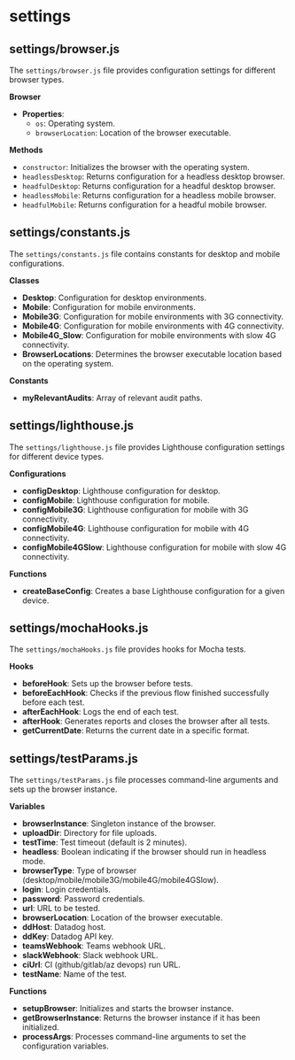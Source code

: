# settings

## settings/browser.js

The `settings/browser.js` file provides configuration settings for different browser types.

**Browser**

- **Properties**:
  - `os`: Operating system.
  - `browserLocation`: Location of the browser executable.

**Methods**

- `constructor`: Initializes the browser with the operating system.
- `headlessDesktop`: Returns configuration for a headless desktop browser.
- `headfulDesktop`: Returns configuration for a headful desktop browser.
- `headlessMobile`: Returns configuration for a headless mobile browser.
- `headfulMobile`: Returns configuration for a headful mobile browser.

## settings/constants.js

The `settings/constants.js` file contains constants for desktop and mobile configurations.

**Classes**

- **Desktop**: Configuration for desktop environments.
- **Mobile**: Configuration for mobile environments.
- **Mobile3G**: Configuration for mobile environments with 3G connectivity.
- **Mobile4G**: Configuration for mobile environments with 4G connectivity.
- **Mobile4G_Slow**: Configuration for mobile environments with slow 4G connectivity.
- **BrowserLocations**: Determines the browser executable location based on the operating system.

**Constants**

- **myRelevantAudits**: Array of relevant audit paths.

## settings/lighthouse.js

The `settings/lighthouse.js` file provides Lighthouse configuration settings for different device types.

**Configurations**

- **configDesktop**: Lighthouse configuration for desktop.
- **configMobile**: Lighthouse configuration for mobile.
- **configMobile3G**: Lighthouse configuration for mobile with 3G connectivity.
- **configMobile4G**: Lighthouse configuration for mobile with 4G connectivity.
- **configMobile4GSlow**: Lighthouse configuration for mobile with slow 4G connectivity.

**Functions**

- **createBaseConfig**: Creates a base Lighthouse configuration for a given device.

## settings/mochaHooks.js

The `settings/mochaHooks.js` file provides hooks for Mocha tests.

**Hooks**

- **beforeHook**: Sets up the browser before tests.
- **beforeEachHook**: Checks if the previous flow finished successfully before each test.
- **afterEachHook**: Logs the end of each test.
- **afterHook**: Generates reports and closes the browser after all tests.
- **getCurrentDate**: Returns the current date in a specific format.

## settings/testParams.js

The `settings/testParams.js` file processes command-line arguments and sets up the browser instance.

**Variables**

- **browserInstance**: Singleton instance of the browser.
- **uploadDir**: Directory for file uploads.
- **testTime**: Test timeout (default is 2 minutes).
- **headless**: Boolean indicating if the browser should run in headless mode.
- **browserType**: Type of browser (desktop/mobile/mobile3G/mobile4G/mobile4GSlow).
- **login**: Login credentials.
- **password**: Password credentials.
- **url**: URL to be tested.
- **browserLocation**: Location of the browser executable.
- **ddHost**: Datadog host.
- **ddKey**: Datadog API key.
- **teamsWebhook**: Teams webhook URL.
- **slackWebhook**: Slack webhook URL.
- **ciUrl**: CI (github/gitlab/az devops) run URL.
- **testName**: Name of the test.

**Functions**

- **setupBrowser**: Initializes and starts the browser instance.
- **getBrowserInstance**: Returns the browser instance if it has been initialized.
- **processArgs**: Processes command-line arguments to set the configuration variables.